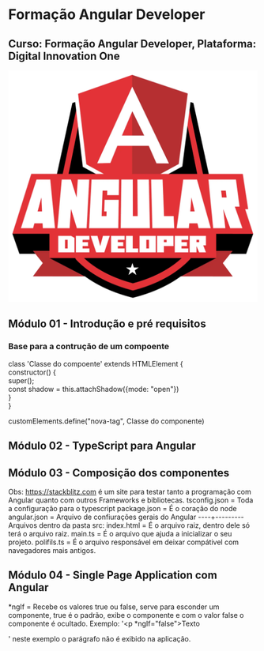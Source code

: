 # Formação Angular Developer
## Curso: Formação Angular Developer, Plataforma: Digital Innovation One
![imagem](/Imagens/Logo-Angular-Developer.webp)

## Módulo 01 - Introdução e pré requisitos

### Base para a contrução de um compoente

class 'Classe do compoente' extends HTMLElement { \
    constructor() {  \
      super();     \
      const shadow = this.attachShadow({mode: "open"})  \
    }  
}   

customElements.define("nova-tag", Classe do componente)  

## Módulo 02 - TypeScript para Angular
## Módulo 03 - Composição dos componentes
Obs: https://stackblitz.com é um site para testar tanto a programação com Angular quanto com outros Frameworks e bibliotecas.
tsconfig.json = Toda a configuração para o typescript
package.json = É o coração do node
angular.json = Arquivo de confiurações gerais do Angular
----+---------
Arquivos dentro da pasta src:
index.html = É o arquivo raiz, dentro dele só terá o arquivo raiz.
main.ts = É o arquivo que ajuda a inicializar o seu projeto.
polifils.ts = É o arquivo responsável em deixar compátivel com navegadores mais antigos.

## Módulo 04 - Single Page Application com Angular
*ngIf = Recebe os valores true ou false, serve para esconder um componente, true é o padrão, exibe o componente e com o valor false o componente é ocultado. Exemplo: '<p *ngIf="false">Texto</p>' neste exemplo o parágrafo não é exibido na aplicação.

